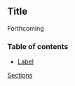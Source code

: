 ## Title

Forthcoming

### Table of contents

* [Label](C00_P000.md)






[Sections](C00_P002_Chapters.md)
